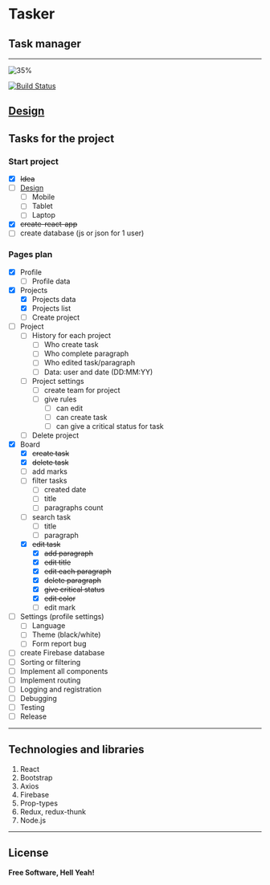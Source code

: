 # Tasker
## Task manager

---
![35%](https://progress-bar.dev/35)

[![Build Status](https://app.travis-ci.com/happy436/Finny.svg?branch=main)](https://app.travis-ci.com/happy436/Finny)

[Design]()
---

## Tasks for the project

### Start project

 - [x] ~~Idea~~
 - [ ] [Design]()
   - [ ] Mobile
   - [ ] Tablet
   - [ ] Laptop
 - [x] ~~create-react-app~~
 - [ ] create database (js or json for 1 user)

### Pages plan

 - [x] Profile
   - [ ] Profile data
 - [x] Projects
   - [x] Projects data
   - [x] Projects list
   - [ ] Create project
 - [ ] Project
   - [ ] History for each project
     - [ ] Who create task
     - [ ] Who complete paragraph
     - [ ] Who edited task/paragraph
     - [ ] Data: user and date (DD:MM:YY)
   - [ ] Project settings
     - [ ] create team for project
     - [ ] give rules
       - [ ] can edit
       - [ ] can create task
       - [ ] can give a critical status for task
   - [ ] Delete project
 - [x] Board
   - [x] ~~create task~~
   - [x] ~~delete task~~
   - [ ] add marks
   - [ ] filter tasks
     - [ ] created date
     - [ ] title
     - [ ] paragraphs count
   - [ ] search task
     - [ ] title
     - [ ] paragraph
   - [x] ~~edit task~~
     - [x] ~~add paragraph~~
     - [x] ~~edit title~~
     - [x] ~~edit each paragraph~~
     - [x] ~~delete paragraph~~
     - [x] ~~give critical status~~
     - [x] ~~edit color~~
     - [ ] edit mark
 - [ ] Settings (profile settings)
   - [ ] Language
   - [ ] Theme (black/white)
   - [ ] Form report bug

 - [ ] create Firebase database
 - [ ] Sorting or filtering
 - [ ] Implement all components
 - [ ] Implement routing
 - [ ] Logging and registration
 - [ ] Debugging
 - [ ] Testing
 - [ ] Release

---

## Technologies and libraries

1. React
2. Bootstrap
3. Axios
4. Firebase
5. Prop-types
6. Redux, redux-thunk
5. Node.js

---

## License

**Free Software, Hell Yeah!**